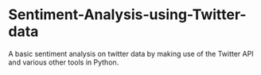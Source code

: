 # Sentiment-Analysis-using-Twitter-data
A basic sentiment analysis on twitter data by making use of the Twitter API and various other tools in Python.
